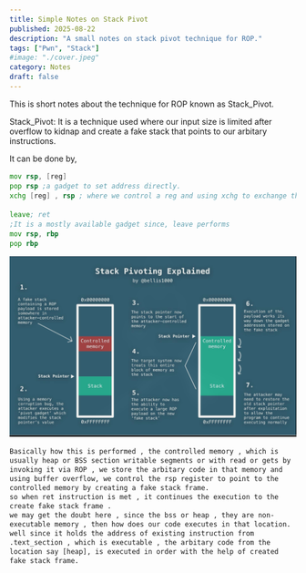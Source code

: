 ```yaml
---
title: Simple Notes on Stack Pivot
published: 2025-08-22
description: "A small notes on stack pivot technique for ROP."
tags: ["Pwn", "Stack"]
#image: "./cover.jpeg"
category: Notes
draft: false
---
```


This is short notes about the technique for ROP known as Stack_Pivot.

Stack_Pivot:
It is a technique used where our input size is limited after overflow to kidnap and create a fake stack that points to our arbitary instructions.

It can be done by,
```asm
mov rsp, [reg]	
pop rsp ;a gadget to set address directly.
xchg [reg] , rsp ; where we control a reg and using xchg to exchange the reg value with rsp.

leave; ret 
;It is a mostly available gadget since, leave performs 
mov rsp, rbp
pop rbp
```

![Stack Pivot Illustration](./stack_pivot_img.png)

	Basically how this is performed , the controlled memory , which is usually heap or BSS section writable segments or with read or gets by invoking it via ROP , we store the arbitary code in that memory and using buffer overflow, we control the rsp register to point to the controlled memory by creating a fake stack frame.
	so when ret instruction is met , it continues the execution to the create fake stack frame .
	we may get the doubt here , since the bss or heap , they are non-executable memory , then how does our code executes in that location.
	well since it holds the address of existing instruction from .text_section , which is executable , the arbitary code from the location say [heap], is executed in order with the help of created fake stack frame.
